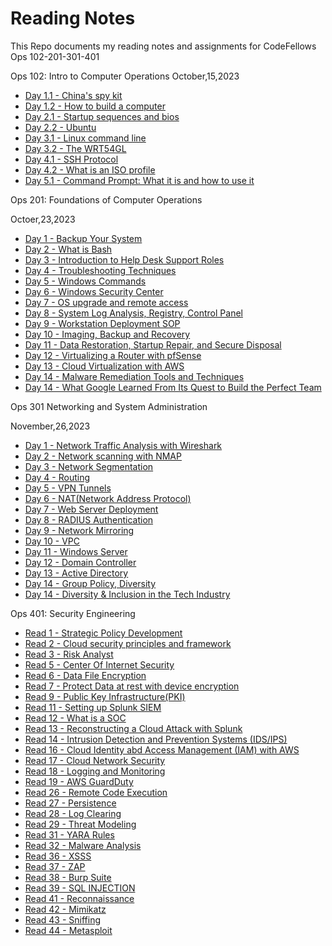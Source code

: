 # Reading Notes
This Repo documents my reading notes and assignments for CodeFellows Ops 102-201-301-401

Ops 102: Intro to Computer Operations
October,15,2023

- [Day 1.1 - China's spy kit](readind.md)
- [Day 1.2 - How to build a computer](reading2.md)
- [Day 2.1 - Startup sequences and bios](reading03.md)
- [Day 2.2 - Ubuntu](reading04.md)
- [Day 3.1 - Linux command line](reading05.md)
- [Day 3.2 - The WRT54GL](reading06.md)
- [Day 4.1 - SSH Protocol](reading07.md)
- [Day 4.2 - What is an ISO profile](reading08.md)
- [Day 5.1 - Command Prompt: What it is and how to use it](reading09.md)




Ops 201: Foundations of Computer Operations

Octoer,23,2023
- [Day 1 - Backup Your System](ops-201d14-reading-01.md)
- [Day 2 - What is Bash](ops-201d14-reading02.md)
- [Day 3 - Introduction to Help Desk Support Roles](ops-201d14-reading03.md)
- [Day 4 - Troubleshooting Techniques](ops-201d14reading04.md)
- [Day 5 - Windows Commands](ops-201d14-reading05.md)
- [Day 6 - Windows Security Center](ops-201d14-reading06.md)
- [Day 7 - OS upgrade and remote access](ops-201d14-reading07.md)
- [Day 8 - System Log Analysis, Registry, Control Panel](ops-201d14-reading08.md)
- [Day 9 - Workstation Deployment SOP](ops-201d14-reading09.md)
- [Day 10 - Imaging, Backup and Recovery](ops201d14-reading10)
- [Day 11 - Data Restoration, Startup Repair, and Secure Disposal](ops201d14-reading11.md)
- [Day 12 - Virtualizing a Router with pfSense](/home/scottyj/reading-notes/ops201d14-reading12.md)
- [Day 13 - Cloud Virtualization with AWS](/home/scottyj/reading-notes/ops201d14-reading13.md)
- [Day 14 - Malware Remediation Tools and Techniques](/home/scottyj/reading-notes/ops201d14-reading14.md)
- [Day 14 - What Google Learned From Its Quest to Build the Perfect Team](/home/scottyj/reading-notes/ops-201d14-reading15.md)





Ops 301 Networking and System Administration 

November,26,2023
- [Day 1 - Network Traffic Analysis with Wireshark](ops-301d14-reading01.md)
- [Day 2 - Network scanning with NMAP](ops301d14-reading02.md)
- [Day 3 - Network Segmentation](ops301d14-reading03.md)
- [Day 4 - Routing](ops301d14-reading04.md)
- [Day 5 - VPN Tunnels](ops301d14-reading05.md)
- [Day 6 - NAT(Network Address Protocol)](ops301d14-reading06.md)
- [Day 7 - Web Server Deployment](ops301d14-reading07.md)
- [Day 8 - RADIUS Authentication](ops301d14-reading08.md)
- [Day 9 - Network Mirroring](ops301d14-reading09.md)
- [Day 10 - VPC](ops301d14-reading10.md)
- [Day 11 - Windows Server](ops301d14-reading11.md)
- [Day 12 - Domain Controller](ops301d14-reading12.md)
- [Day 13 - Active Directory](ops301d14-reading13.md)
- [Day 14 - Group Policy, Diversity](ops301d14-reading14.md)
- [Day 14 - Diversity & Inclusion in the Tech Industry](ops301d14-reading14-Diversity.md)

Ops 401: Security Engineering 
- [Read 1 - Strategic Policy Development](ops401-reading01.md)
- [Read 2 - Cloud security principles and framework](ops401-reading02.md)
- [Read 3 - Risk Analyst](ops401-reading03.md)
- [Read 5 - Center Of Internet Security](ops401-reading04.md)
- [Read 6 - Data File Encryption](ops401-reading06.md)
- [Read 7 - Protect Data at rest with device encryption](ops401d10-reading07.md)
- [Read 9 - Public Key Infrastructure(PKI)](ops401-Reading09.md)
- [Read 11 - Setting up Splunk SIEM](ops401-reading11.md)
- [Read 12 - What is a SOC](Ops401-reading12.md)
- [Read 13 - Reconstructing a Cloud Attack with Splunk](ops401-reading13.md)
- [Read 14 - Intrusion Detection and Prevention Systems (IDS/IPS)](ops401-reading14.md)
- [Read 16 - Cloud Identity abd Access Management (IAM) with AWS](ops401-reading16.md)
- [Read 17 - Cloud Network Security](ops401-reading17.md)
- [Read 18 - Logging and Monitoring](ops401-reading18.md)
- [Read 19 - AWS GuardDuty](ops401-reading19.md)
- [Read 26 - Remote Code Execution](ops401-reading26.md)
- [Read 27 - Persistence](ops401-reading27.md)
- [Read 28 - Log Clearing](ops401-reading28.md)
- [Read 29 - Threat Modeling](ops401-reading29.md)
- [Read 31 - YARA Rules](ops401-reading31.md)
- [Read 32 - Malware Analysis](ops401-reading32.md)
- [Read 36 - XSSS](ops401-Reading36.md)
- [Read 37 - ZAP](ops401-reading37.md)
- [Read 38 - Burp Suite](ops401-Reading38.md)
- [Read 39 - SQL INJECTION](Ops401-Reading39.md)
- [Read 41 - Reconnaissance](ops401-reading41.md)
- [Read 42 - Mimikatz](ops401-Reading42.md)
- [Read 43 - Sniffing](ops401-reading43.md)
- [Read 44 - Metasploit](ops401-reading44.md)
